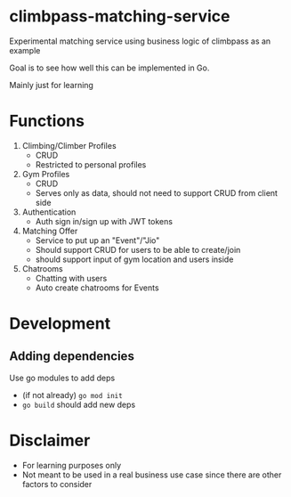 # climbpass-matching-service

Experimental matching service using business logic of climbpass as an example

Goal is to see how well this can be implemented in Go.

Mainly just for learning


# Functions
1. Climbing/Climber Profiles
    - CRUD
    - Restricted to personal profiles
2. Gym Profiles
    - CRUD
    - Serves only as data, should not need to support
    CRUD from client side
3. Authentication 
    - Auth sign in/sign up with JWT tokens
4. Matching Offer
    - Service to put up an "Event"/"Jio"
    - Should support CRUD for users to be able to create/join
    - should support input of gym location and users inside
5. Chatrooms
    - Chatting with users
    - Auto create chatrooms for Events


# Development
## Adding dependencies
Use go modules to add deps
- (if not already) `go mod init`
- `go build` should add new deps 



# Disclaimer
- For learning purposes only 
- Not meant to be used in a real business use case since there are other factors to consider
